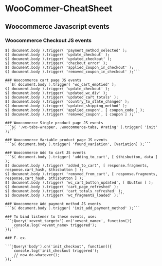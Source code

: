 # WooCommer-CheatSheet

## Woocommerce Javascript events

### Woocommerce Checkout JS events
```$( document.body ).trigger( 'init_checkout' );
$( document.body ).trigger( 'payment_method_selected' );
$( document.body ).trigger( 'update_checkout' );
$( document.body ).trigger( 'updated_checkout' );
$( document.body ).trigger( 'checkout_error' );
$( document.body ).trigger( 'applied_coupon_in_checkout' );
$( document.body ).trigger( 'removed_coupon_in_checkout' );```

### Woocommerce cart page JS events
```$( document.body ).trigger( 'wc_cart_emptied' );
$( document.body ).trigger( 'update_checkout' );
$( document.body ).trigger( 'updated_wc_div' );
$( document.body ).trigger( 'updated_cart_totals' );
$( document.body ).trigger( 'country_to_state_changed' );
$( document.body ).trigger( 'updated_shipping_method' );
$( document.body ).trigger( 'applied_coupon', [ coupon_code ] );
$( document.body ).trigger( 'removed_coupon', [ coupon ] );```

### Woocommerce Single product page JS events
```$( '.wc-tabs-wrapper, .woocommerce-tabs, #rating' ).trigger( 'init' );```

### Woocommerce Variable product page JS events
```$( document.body ).trigger( 'found_variation', [variation] );```

### Woocommerce Add to cart JS events
```$( document.body ).trigger( 'adding_to_cart', [ $thisbutton, data ] );
$( document.body ).trigger( 'added_to_cart', [ response.fragments, response.cart_hash, $thisbutton ] );
$( document.body ).trigger( 'removed_from_cart', [ response.fragments, response.cart_hash, $thisbutton ] );
$( document.body ).trigger( 'wc_cart_button_updated', [ $button ] );
$( document.body ).trigger( 'cart_page_refreshed' );
$( document.body ).trigger( 'cart_totals_refreshed' );
$( document.body ).trigger( 'wc_fragments_loaded' );```

### Woocommerce Add payment method JS events
```$( document.body ).trigger( 'init_add_payment_method' );```

### To bind listener to these events, use:
```jQuery('<event_target>').on('<event_name>', function(){
    console.log('<event_name> triggered');
});```

### F. ex.

```jQuery('body').on('init_checkout', function(){
    console.log('init_checkout triggered');
    // now.do.whatever();
});```
